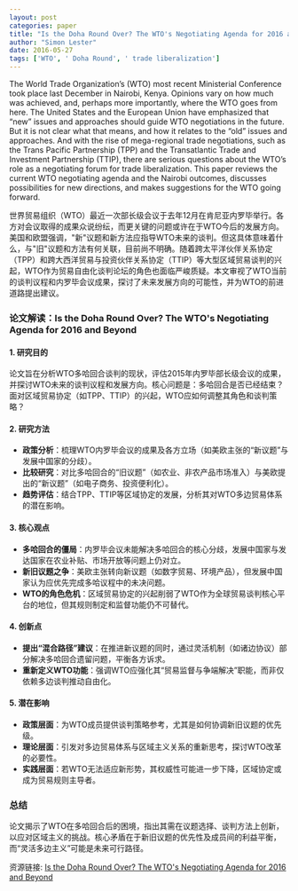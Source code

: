 ```yaml
---
layout: post
categories: paper
title: "Is the Doha Round Over? The WTO's Negotiating Agenda for 2016 and Beyond"
author: "Simon Lester"
date: 2016-05-27
tags: ['WTO', ' Doha Round', ' trade liberalization']
---
```


The World Trade Organization’s (WTO) most recent Ministerial Conference took place last December in Nairobi, Kenya. Opinions vary on how much was achieved, and, perhaps more importantly, where the WTO goes from here. The United States and the European Union have emphasized that “new” issues and approaches should guide WTO negotiations in the future. But it is not clear what that means, and how it relates to the “old” issues and approaches. And with the rise of mega-regional trade negotiations, such as the Trans Pacific Partnership (TPP) and the Transatlantic Trade and Investment Partnership (TTIP), there are serious questions about the WTO’s role as a negotiating forum for trade liberalization. This paper reviews the current WTO negotiating agenda and the Nairobi outcomes, discusses possibilities for new directions, and makes suggestions for the WTO going forward.

世界贸易组织（WTO）最近一次部长级会议于去年12月在肯尼亚内罗毕举行。各方对会议取得的成果众说纷纭，而更关键的问题或许在于WTO今后的发展方向。美国和欧盟强调，"新"议题和新方法应指导WTO未来的谈判。但这具体意味着什么，与"旧"议题和方法有何关联，目前尚不明确。随着跨太平洋伙伴关系协定（TPP）和跨大西洋贸易与投资伙伴关系协定（TTIP）等大型区域贸易谈判的兴起，WTO作为贸易自由化谈判论坛的角色也面临严峻质疑。本文审视了WTO当前的谈判议程和内罗毕会议成果，探讨了未来发展方向的可能性，并为WTO的前进道路提出建议。

### **论文解读：Is the Doha Round Over? The WTO's Negotiating Agenda for 2016 and Beyond**  

#### **1. 研究目的**  
论文旨在分析WTO多哈回合谈判的现状，评估2015年内罗毕部长级会议的成果，并探讨WTO未来的谈判议程和发展方向。核心问题是：多哈回合是否已经结束？面对区域贸易协定（如TPP、TTIP）的兴起，WTO应如何调整其角色和谈判策略？  

#### **2. 研究方法**  
- **政策分析**：梳理WTO内罗毕会议的成果及各方立场（如美欧主张的“新议题”与发展中国家的分歧）。  
- **比较研究**：对比多哈回合的“旧议题”（如农业、非农产品市场准入）与美欧提出的“新议题”（如电子商务、投资便利化）。  
- **趋势评估**：结合TPP、TTIP等区域协定的发展，分析其对WTO多边贸易体系的潜在影响。  

#### **3. 核心观点**  
- **多哈回合的僵局**：内罗毕会议未能解决多哈回合的核心分歧，发展中国家与发达国家在农业补贴、市场开放等问题上仍对立。  
- **新旧议题之争**：美欧主张转向新议题（如数字贸易、环境产品），但发展中国家认为应优先完成多哈议程中的未决问题。  
- **WTO的角色危机**：区域贸易协定的兴起削弱了WTO作为全球贸易谈判核心平台的地位，但其规则制定和监督功能仍不可替代。  

#### **4. 创新点**  
- **提出“混合路径”建议**：在推进新议题的同时，通过灵活机制（如诸边协议）部分解决多哈回合遗留问题，平衡各方诉求。  
- **重新定义WTO功能**：强调WTO应强化其“贸易监督与争端解决”职能，而非仅依赖多边谈判推动自由化。  

#### **5. 潜在影响**  
- **政策层面**：为WTO成员提供谈判策略参考，尤其是如何协调新旧议题的优先级。  
- **理论层面**：引发对多边贸易体系与区域主义关系的重新思考，探讨WTO改革的必要性。  
- **实践层面**：若WTO无法适应新形势，其权威性可能进一步下降，区域协定或成为贸易规则主导者。  

### **总结**  
论文揭示了WTO在多哈回合后的困境，指出其需在议题选择、谈判方法上创新，以应对区域主义的挑战。核心矛盾在于新旧议题的优先性及成员间的利益平衡，而“灵活多边主义”可能是未来可行路径。

资源链接: [Is the Doha Round Over? The WTO's Negotiating Agenda for 2016 and Beyond](https://papers.ssrn.com/sol3/papers.cfm?abstract_id=2784917)
